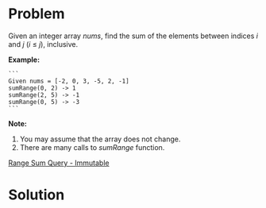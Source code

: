 
# Problem

Given an integer array _nums_, find the sum of the elements between indices
_i_ and _j_ (_i_ ≤ _j_), inclusive.

**Example:**  

    ```
    Given nums = [-2, 0, 3, -5, 2, -1]
    sumRange(0, 2) -> 1
    sumRange(2, 5) -> -1
    sumRange(0, 5) -> -3
    ```

**Note:**  

  1. You may assume that the array does not change.
  2. There are many calls to _sumRange_ function.



[Range Sum Query - Immutable](https://leetcode.com/problems/range-sum-query-immutable)

# Solution



